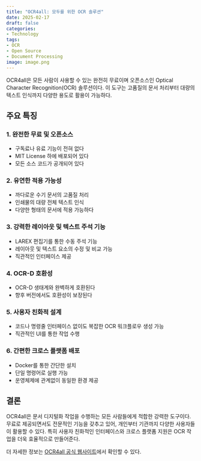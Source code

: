 ```yaml
---
title: "OCR4all: 모두를 위한 OCR 솔루션"
date: 2025-02-17
draft: false
categories:
- Technology
tags:
- OCR
- Open Source
- Document Processing
image: image.png
---
```


OCR4all은 모든 사람이 사용할 수 있는 완전히 무료이며 오픈소스인 Optical Character Recognition(OCR) 솔루션이다. 이 도구는 고품질의 문서 처리부터 대량의 텍스트 인식까지 다양한 용도로 활용이 가능하다.

## 주요 특징

### 1. 완전한 무료 및 오픈소스
- 구독료나 유료 기능이 전혀 없다
- MIT License 하에 배포되어 있다
- 모든 소스 코드가 공개되어 있다

### 2. 유연한 적용 가능성
- 까다로운 수기 문서의 고품질 처리
- 인쇄물의 대량 전체 텍스트 인식
- 다양한 형태의 문서에 적용 가능하다

### 3. 강력한 레이아웃 및 텍스트 주석 기능
- LAREX 편집기를 통한 수동 주석 기능
- 레이아웃 및 텍스트 요소의 수정 및 비교 가능
- 직관적인 인터페이스 제공

### 4. OCR-D 호환성
- OCR-D 생태계와 완벽하게 호환된다
- 향후 버전에서도 호환성이 보장된다

### 5. 사용자 친화적 설계
- 코드나 명령줄 인터페이스 없이도 복잡한 OCR 워크플로우 생성 가능
- 직관적인 UI를 통한 작업 수행

### 6. 간편한 크로스 플랫폼 배포
- Docker를 통한 간단한 설치
- 단일 명령어로 실행 가능
- 운영체제에 관계없이 동일한 환경 제공

## 결론

OCR4all은 문서 디지털화 작업을 수행하는 모든 사람들에게 적합한 강력한 도구이다. 무료로 제공되면서도 전문적인 기능을 갖추고 있어, 개인부터 기관까지 다양한 사용자들이 활용할 수 있다. 특히 사용자 친화적인 인터페이스와 크로스 플랫폼 지원은 OCR 작업을 더욱 효율적으로 만들어준다.

더 자세한 정보는 [OCR4all 공식 웹사이트](https://www.ocr4all.org)에서 확인할 수 있다. 
